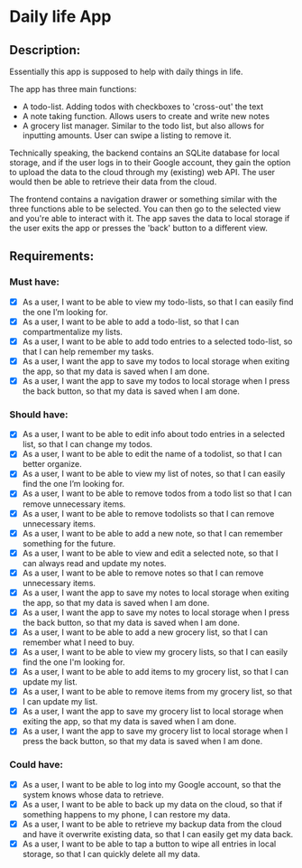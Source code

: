 # Daily life App

## Description:

Essentially this app is supposed to help with daily things in life.

The app has three main functions:
* A todo-list. Adding todos with checkboxes to 'cross-out' the text
* A note taking function. Allows users to create and write new notes
* A grocery list manager. Similar to the todo list, but also allows for inputting amounts. User can swipe a listing to remove it.

Technically speaking, the backend contains an SQLite database for local storage, and if the user logs in to their Google account, they gain the option to upload the data to the cloud through my (existing) web API. The user would then be able to retrieve their data from the cloud.

The frontend contains a navigation drawer or something similar with the three functions able to be selected. You can then go to the selected view and you're able to interact with it. The app saves the data to local storage if the user exits the app or presses the 'back' button to a different view.

## Requirements:

### Must have:
- [x] As a user, I want to be able to view my todo-lists, so that I can easily find the one I’m looking for.
- [x] As a user, I want to be able to add a todo-list, so that I can compartmentalize my lists.
- [x] As a user, I want to be able to add todo entries to a selected todo-list, so that I can help remember my tasks.
- [x] As a user, I want the app to save my todos to local storage when exiting the app, so that my data is saved when I am done.
- [x] As a user, I want the app to save my todos to local storage when I press the back button, so that my data is saved when I am done.

### Should have:
- [x] As a user, I want to be able to edit info about todo entries in a selected list, so that I can change my todos.
- [x] As a user, I want to be able to edit the name of a todolist, so that I can better organize.
- [x] As a user, I want to be able to view my list of notes, so that I can easily find the one I’m looking for.
- [x] As a user, I want to be able to remove todos from a todo list so that I can remove unnecessary items.
- [x] As a user, I want to be able to remove todolists so that I can remove unnecessary items.
- [x] As a user, I want to be able to add a new note, so that I can remember something for the future.
- [x] As a user, I want to be able to view and edit a selected note, so that I can always read and update my notes.
- [x] As a user, I want to be able to remove notes so that I can remove unnecessary items.
- [x] As a user, I want the app to save my notes to local storage when exiting the app, so that my data is saved when I am done.
- [x] As a user, I want the app to save my notes to local storage when I press the back button, so that my data is saved when I am done.
- [x] As a user, I want to be able to add a new grocery list, so that I can remember what I need to buy.
- [x] As a user, I want to be able to view my grocery lists, so that I can easily find the one I'm looking for.
- [x] As a user, I want to be able to add items to my grocery list, so that I can update my list.
- [x] As a user, I want to be able to remove items from my grocery list, so that I can update my list.
- [x] As a user, I want the app to save my grocery list to local storage when exiting the app, so that my data is saved when I am done.
- [x] As a user, I want the app to save my grocery list to local storage when I press the back button, so that my data is saved when I am done.

### Could have:
- [x] As a user, I want to be able to log into my Google account, so that the system knows whose data to retrieve.
- [x] As a user, I want to be able to back up my data on the cloud, so that if something happens to my phone, I can restore my data.
- [x] As a user, I want to be able to retrieve my backup data from the cloud and have it overwrite existing data, so that I can easily get my data back.
- [x] As a user, I want to be able to tap a button to wipe all entries in local storage, so that I can quickly delete all my data.
